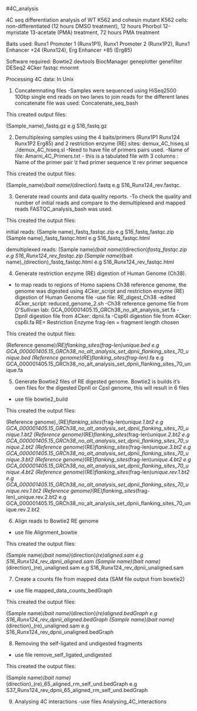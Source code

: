 #4C_analysis

4C seq differentiation analysis of WT K562 and cohesin mutant K562 cells: non-differentiated (12 hours DMSO treatment), 12 hours Phorbol 12-myristate 13-acetate (PMA) treatment, 72 hours PMA treatment

Baits used: Runx1 Promoter 1 (Runx1P1), Runx1 Promoter 2 (Runx1P2), Runx1 Enhancer +24 (Runx124), Erg Enhancer +85 (Erg85)

Software required:
 Bowtie2
 devtools
 BiocManager
 geneplotter
 genefilter
 DESeq2
 4Cker
 fastqc
 mnormt

Processing 4C data:
 In Unix
 
1. Concatemnating files
 -Samples were sequenced using HiSeq2500 100bp single end reads on two lanes to join reads for the different lanes concatenate file was used: Concatenate_seq_bash
 
 This created output files:
 
 (Sample_name)_fastq.gz e.g S16_fastq.gz

2. Demultiplexing samples using the 4 baits/primers (Runx1P1 Runx124 Runx1P2 Erg85) and 2 restriction enzyme (RE) sites: demux_4C_hiseq.sl 
 ./demux_4C_hiseq.sl
 -Need to have file of primers pairs used. 
 -Name of file: Amarni_4C_Primers.txt - this is a tabulated file with 3 columns : Name of the primer pair \t fwd primer sequence \t rev primer sequence
 
 This created the output files: 
 
 (Sample_name)_(bait name)_(direction).fastq e.g S16_Runx124_rev.fastqc.

3. Generate read counts and data quality reports. 
 -To check the quality and number of initial reads and compare to the demultiplexed and mapped reads FASTQC_analysis_bash was used. 
 
 This created the output files:
 
 initial reads:
 (Sample name)_fastq_fastqc.zip e.g S16_fastq_fastqc.zip
 (Sample name)_fastq_fastqc.html e.g S16_fastq_fastqc.html
 
 demultiplexed reads:
 (Sample name)_(bait name)_(direction)_fastq_fastqc.zip e.g S16_Runx124_rev_fastqc.zip
 (Sample name)_(bait name)_(direction)_fastq_fastqc.html e.g S16_Runx124_rev_fastqc.html

4. Generate restriction enzyme (RE) digestion of Human Genome (Ch38).
 - to map reads to regions of  Homo sapiens Ch38 reference genome, the genome was digested using 4Cker_script and restriction enzyme (RE) digestion of Human  Genome file
 -use file: RE_digest_Ch38
 -edited 4Cker_script: reduced_genome_2.sh
 -Ch38 reference genome file from O'Sullivan lab: GCA_000001405.15_GRCh38_no_alt_analysis_set.fa
 -DpnII digestion file from 4Cker: dpnii.fa
 -Csp6I digestion file from 4Cker: csp6i.fa
 RE= Restriction Enzyme
 frag-len = fragment length chosen
 
 This created the output files:
 
 (Reference genome)_(RE)_flanking_sites_(frag-len)_unique.bed e.g GCA_000001405.15_GRCh38_no_alt_analysis_set_dpnii_flanking_sites_70_unique.bed
 (Reference genome)_(RE)_flanking_sites_(frag-len)_.fa e.g GCA_000001405.15_GRCh38_no_alt_analysis_set_dpnii_flanking_sites_70_unique.fa

5. Generate Bowtie2 files of RE digested genome. Bowtie2 is builds it’s own files for the digested DpnII or CpsI genome, this will result in 6 files
 - use file bowtie2_build
 
 This created the output files:
 
 (Reference genome)_(RE)_flanking_sites_(frag-len)_unique.1.bt2 e.g GCA_000001405.15_GRCh38_no_alt_analysis_set_dpnii_flanking_sites_70_unique.1.bt2
 (Reference genome)_(RE)_flanking_sites_(frag-len)_unique.2.bt2 e.g GCA_000001405.15_GRCh38_no_alt_analysis_set_dpnii_flanking_sites_70_unique.2.bt2
 (Reference genome)_(RE)_flanking_sites_(frag-len)_unique.3.bt2 e.g GCA_000001405.15_GRCh38_no_alt_analysis_set_dpnii_flanking_sites_70_unique.3.bt2
 (Reference genome)_(RE)_flanking_sites_(frag-len)_unique.4.bt2 e.g GCA_000001405.15_GRCh38_no_alt_analysis_set_dpnii_flanking_sites_70_unique.4.bt2
 (Reference genome)_(RE)_flanking_sites_(frag-len)_unique.rev.1.bt2 e.g GCA_000001405.15_GRCh38_no_alt_analysis_set_dpnii_flanking_sites_70_unique.rev.1.bt2
 (Reference genome)_(RE)_flanking_sites_(frag-len)_unique.rev.2.bt2 e.g GCA_000001405.15_GRCh38_no_alt_analysis_set_dpnii_flanking_sites_70_unique.rev.2.bt2

6. Align reads to Bowtie2 RE genome
  - use file Alignment_bowtie
  
 This created the output files:
 
 (Sample name)_(bait name)_(direction)_(re)_aligned.sam e.g S16_Runx124_rev_dpnii_aligned.sam
 (Sample name)_(bait name)_(direction)_(re)_unaligned.sam e.g S16_Runx124_rev_dpnii_unaligned.sam

7. Create a counts file from mapped data (SAM file output from bowtie2)
 - use file mapped_data_counts_bedGraph
 
 This created the output files:
 
 (Sample name)_(bait name)_(direction)_(re)_aligned.bedGraph e.g S16_Runx124_rev_dpnii_aligned.bedGraph
 (Sample name)_(bait name)_(direction)_(re)_unaligned.sam e.g S16_Runx124_rev_dpnii_unaligned.bedGraph

8. Removing the self-ligated and undigested fragments
 - use file remove_self_ligated_undigested
 
 This created the output files:
 
 (Sample name)_(bait name)_(direction)_(re)_65_aligned_rm_self_und.bedGraph e.g S37_Runx124_rev_dpnii_65_aligned_rm_self_und.bedGraph

9. Analysing 4C interactions
 -use files Analysing_4C_interactions
 
 


